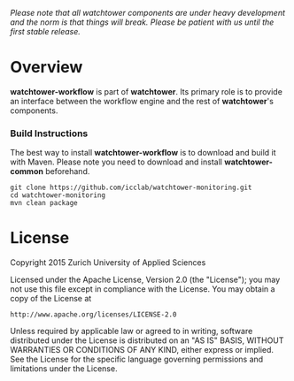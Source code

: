 *Please note that all watchtower components are under heavy development and the norm is that things will break. Please be patient with us until the first stable release.*

# Overview

**watchtower-workflow** is part of **watchtower**. Its primary role is to provide an interface between the workflow engine and the rest of **watchtower**'s components.

### Build Instructions

The best way to install **watchtower-workflow** is to download and build it with Maven. Please note you need to download and install **watchtower-common** beforehand.

```
git clone https://github.com/icclab/watchtower-monitoring.git
cd watchtower-monitoring
mvn clean package
```

# License

Copyright 2015 Zurich University of Applied Sciences

Licensed under the Apache License, Version 2.0 (the "License");
you may not use this file except in compliance with the License.
You may obtain a copy of the License at

    http://www.apache.org/licenses/LICENSE-2.0
    
Unless required by applicable law or agreed to in writing, software
distributed under the License is distributed on an "AS IS" BASIS,
WITHOUT WARRANTIES OR CONDITIONS OF ANY KIND, either express or
implied.
See the License for the specific language governing permissions and
limitations under the License.